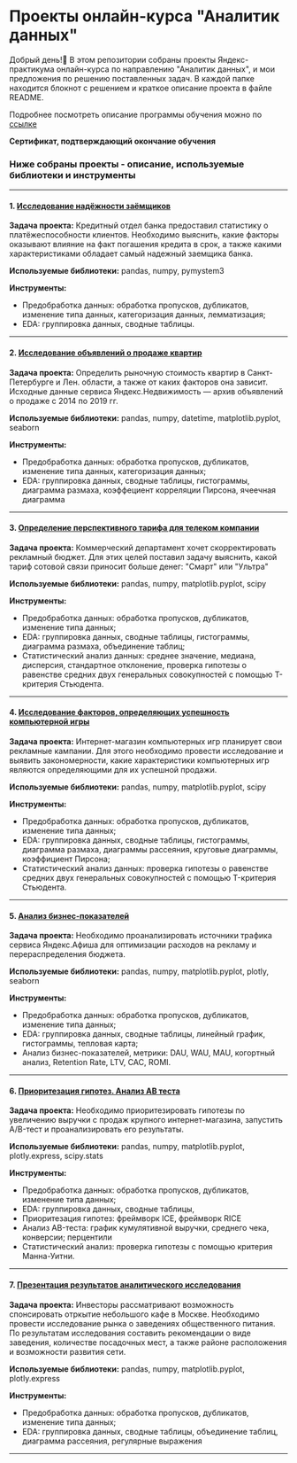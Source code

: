 # Проекты онлайн-курса "Аналитик данных"

Добрый день!:slightly_smiling_face: В этом репозитории собраны проекты Яндекс-практикума онлайн-курса по направлению "Аналитик данных", и мои предложения по решению поставленных задач. В каждой папке находится блокнот с решением и краткое описание проекта в файле README.

Подробнее посмотреть описание программы обучения можно по [ссылке](https://practicum.yandex.ru/data-analyst)

**Сертификат, подтверждающий окончание обучения**

### Ниже собраны проекты - описание, используемые библиотеки и инструменты
-------------------------------------------------------------------------------------------------------------------------------------------------------------------------
#### 1. [Исследование надёжности заёмщиков](https://clck.ru/WiYds)

**Задача проекта:** Кредитный отдел банка предоставил статистику о платёжеспособности клиентов. Необходимо выяснить, какие факторы оказывают влияние на факт погашения кредита в срок, а также какими характеристиками обладает самый надежный заемщика банка. 

**Используемые библиотеки:** pandas, numpy, pymystem3

**Инструменты:** 
- Предобработка данных: обработка пропусков, дубликатов, изменение типа данных, категоризация данных, лемматизация;
- EDA: группировка данных, сводные таблицы.

-------------------------------------------------------------------------------------------------------------------------------------------------------------------------
#### 2. [Исследование объявлений о продаже квартир](https://clck.ru/WigF7)

**Задача проекта:** Определить рыночную стоимость квартир в Санкт-Петербурге и Лен. области, а также от каких факторов она зависит. Исходные данные сервиса Яндекс.Недвижимость — архив объявлений о продаже  c 2014 по 2019 гг.

**Используемые библиотеки:** pandas, numpy, datetime, matplotlib.pyplot, seaborn

**Инструменты:** 
- Предобработка данных: обработка пропусков, дубликатов, изменение типа данных, категоризация данных;
- EDA: группировка данных, сводные таблицы, гистограммы, диаграмма размаха, коэффециент корреляции Пирсона, ячеечная диаграмма
-------------------------------------------------------------------------------------------------------------------------------------------------------------------------
#### 3. [Определение перспективного тарифа для телеком компании](https://clck.ru/WyWnf)

**Задача проекта:** Коммерческий департамент хочет скорректировать рекламный бюджет. Для этих целей поставил задачу выяснить, какой тариф сотовой связи приносит больше денег: "Смарт" или "Ультра"

**Используемые библиотеки:** pandas, numpy, matplotlib.pyplot, scipy

**Инструменты:** 
- Предобработка данных: обработка пропусков, дубликатов, изменение типа данных;
- EDA: группировка данных, сводные таблицы, гистограммы, диаграмма размаха, объединение таблиц;
- Статистический анализ данных: среднее значение, медиана, дисперсия, стандартное отклонение, проверка гипотезы о равенстве средних двух генеральных совокупностей с помощью T-критерия Стьюдента.
-------------------------------------------------------------------------------------------------------------------------------------------------------------------------
#### 4. [Исследование факторов, определяющих успешность компьютерной игры](https://clck.ru/Wyb3H)

**Задача проекта:** Интернет-магазин компьютерных игр планирует свои рекламные кампании. Для этого необходимо провести исследование и выявить закономерности, какие характеристики компьютерных игр являются определяющими для их успешной продажи. 

**Используемые библиотеки:** pandas, numpy, matplotlib.pyplot, scipy

**Инструменты:** 
- Предобработка данных: обработка пропусков, дубликатов, изменение типа данных;
- EDA: группировка данных, сводные таблицы, гистограммы, диаграмма размаха, диаграммы рассеяния, круговые диаграммы, коэффициент Пирсона; 
- Статистический анализ данных: проверка гипотезы о равенстве средних двух генеральных совокупностей с помощью T-критерия Стьюдента.
-------------------------------------------------------------------------------------------------------------------------------------------------------------------------
#### 5. [Анализ бизнес-показателей](https://clck.ru/X46ca)

**Задача проекта:** Необходимо проанализировать источники трафика сервиса Яндекс.Афиша для оптимизации расходов на рекламу и перераспределения бюджета.

**Используемые библиотеки:** pandas, numpy, matplotlib.pyplot, plotly, seaborn

**Инструменты:** 
- Предобработка данных: обработка пропусков, дубликатов, изменение типа данных;
- EDA: группировка данных, сводные таблицы, линейный график, гистограммы, тепловая карта; 
- Анализ бизнес-показателей, метрики: DAU, WAU, MAU, когортный анализ, Retention Rate, LTV, CAC, ROMI.
-------------------------------------------------------------------------------------------------------------------------------------------------------------------------
#### 6. [Приоритезация гипотез. Анализ AB теста](https://clck.ru/X46ez)

**Задача проекта:** Необходимо приоритезировать гипотезы по увеличению выручки с продаж крупного интернет-магазина, запустить А/B-тест и проанализировать его результаты.

**Используемые библиотеки:** pandas, numpy, matplotlib.pyplot, plotly.express, scipy.stats

**Инструменты:** 
- Предобработка данных: обработка пропусков, дубликатов, изменение типа данных;
- EDA: группировка данных, сводные таблицы, 
- Приоритезация гипотез: фреймворк ICE, фреймворк RICE
- Анализ АB-теста: график кумулятивной выручки, среднего чека, конверсии; перцентили
- Статистический анализ: проверка гипотезы с помощью критерия Манна-Уитни.

-------------------------------------------------------------------------------------------------------------------------------------------------------------------------
#### 7. [Презентация результатов аналитического исследования](https://clck.ru/X46kt)

**Задача проекта:** Инвесторы рассматривают возможность спонсировать отркытие небольшого кафе в Москве. Необходимо провести исследование рынка о заведениях общественного питания. По результатам исследования составить рекомендации о виде  заведения, количестве посадочных мест, а также районе расположения и возможности развития сети.

**Используемые библиотеки:** pandas, numpy, matplotlib.pyplot, plotly.express

**Инструменты:** 
- Предобработка данных: обработка пропусков, дубликатов, изменение типа данных;
- EDA: группировка данных, сводные таблицы, объединение таблиц, диаграмма рассеяния, регулярные выражения
-------------------------------------------------------------------------------------------------------------------------------------------------------------------------



